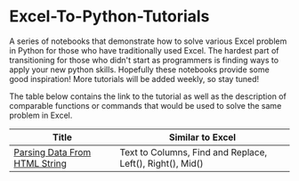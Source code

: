 # Excel-To-Python-Tutorials
A series of notebooks that demonstrate how to solve various Excel problem in Python for those who have traditionally used Excel. The hardest part of transitioning for those who didn't start as programmers is finding ways to apply your new python skills. Hopefully these notebooks provide some good inspiration! More tutorials will be added weekly, so stay tuned!

The table below contains the link to the tutorial as well as the description of comparable functions or commands that would be used to solve the same problem in Excel.

|Title | Similar to Excel |
|--|--|
|[Parsing Data From HTML String](Parse-Data-From-HTML-String/Parsing-Data-From-HTML-String.ipynb)| Text to Columns, Find and Replace, Left(), Right(), Mid() |
